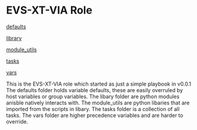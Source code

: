 # EVS-XT-VIA Role

[defaults](/defaults/main.yaml.md)

[library](/library)

[module_utils](/module_utils)

[tasks](/tasks)

[vars](/vars/main.yaml.md)

This is the EVS-XT-VIA role which started as just a simple playbook in v0.0.1
The defaults folder holds variable defaults, these are easily overruled by host variables or group variables. 
The libary folder are python modules anisble natively interacts with.
The module_utils are python libaries that are imported from the scripts in libary.
The tasks folder is a collection of all tasks. 
The vars folder are higher precedence variables and are harder to override. 
